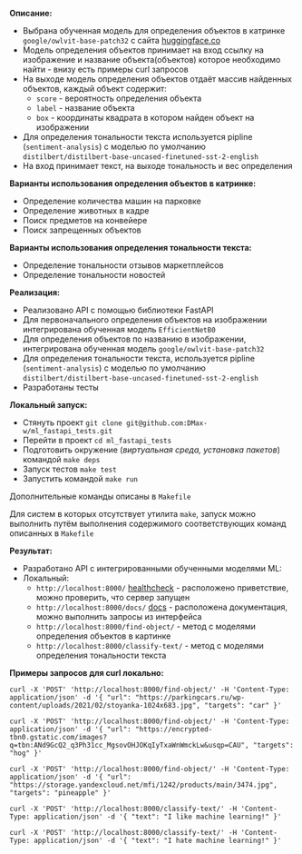 __Описание:__

* Выбрана обученная модель для определения объектов в катринке `google/owlvit-base-patch32`
  с сайта [huggingface.co](https://huggingface.co/google/owlvit-base-patch32)
* Модель определения объектов принимает на вход ссылку на изображение и название объекта(объектов) которое необходимо найти - внизу есть примеры curl запросов
* На выходе модель определения объектов отдаёт массив найденных объектов, каждый объект содержит:
    * `score` - вероятность определения объекта
    * `label` - название объекта
    * `box` - координаты квадрата в котором найден объект на изображении
* Для определения тональности текста используется pipline (`sentiment-analysis`) с моделью по
  умолчанию `distilbert/distilbert-base-uncased-finetuned-sst-2-english`
* На вход принимает текст, на выходе тональность и вес определения

__Варианты использования определения объектов в катринке:__

* Определение количества машин на парковке
* Определение животных в кадре
* Поиск предметов на конвейере
* Поиск запрещенных объектов

__Варианты использования определения тональности текста:__

* Определение тональности отзывов маркетплейсов
* Определение тональности новостей

__Реализация:__

* Реализовано API с помощью библиотеки FastAPI
* Для первоначального определения объектов на изображении интегрирована обученная модель `EfficientNetB0`
* Для определения объектов по названию в изображении, интегрирована обученная модель `google/owlvit-base-patch32`
* Для определения тональности текста, используется pipline (`sentiment-analysis`) с моделью по
  умолчанию `distilbert/distilbert-base-uncased-finetuned-sst-2-english`
* Разработаны тесты

__Локальный запуск:__

* Стянуть проект `git clone git@github.com:DMax-w/ml_fastapi_tests.git`
* Перейти в проект `cd ml_fastapi_tests`
* Подготовить окружение (_виртуальная среда, установка пакетов_) командой `make deps`
* Запуск тестов `make test`
* Запустить командой `make run`

Дополнительные команды описаны в `Makefile`

Для систем в которых отсутствует утилита `make`, запуск можно выполнить путём выполнения содержимого соответствующих
команд описанных в `Makefile`

__Результат:__

* Разработано API с интегрированными обученными моделями ML:
* Локальный:
    * `http://localhost:8000/` [healthcheck](http://localhost:8000/) - расположено приветствие, можно проверить, что сервер запущен
    * `http://localhost:8000/docs/` [docs](http://localhost:8000/docs/) - расположена документация, можно выполнить запросы из интерфейса
    * `http://localhost:8000/find-object/` - метод с моделями определения объектов в картинке
    * `http://localhost:8000/classify-text/` - метод с моделями определения тональности текста

__Примеры запросов для curl локально:__

`curl -X 'POST'
'http://localhost:8000/find-object/'
-H 'Content-Type: application/json'
-d '{
"url": "https://parkingcars.ru/wp-content/uploads/2021/02/stoyanka-1024x683.jpg",
"targets": "car"
}'`

`curl -X 'POST'
'http://localhost:8000/find-object/'
-H 'Content-Type: application/json'
-d '{
"url": "https://encrypted-tbn0.gstatic.com/images?q=tbn:ANd9GcQ2_q3Ph31cc_MgsovOHJOKqIyTxaWnWmckLw&usqp=CAU",
"targets": "hog"
}'`

`curl -X 'POST'
'http://localhost:8000/find-object/'
-H 'Content-Type: application/json'
-d '{
"url": "https://storage.yandexcloud.net/mfi/1242/products/main/3474.jpg",
"targets": "pineapple"
}'`

`curl -X 'POST'
'http://localhost:8000/classify-text/'
-H 'Content-Type: application/json'
-d '{
"text": "I like machine learning!"
}'`

`curl -X 'POST'
'http://localhost:8000/classify-text/'
-H 'Content-Type: application/json'
-d '{
"text": "I hate machine learning!"
}'`
